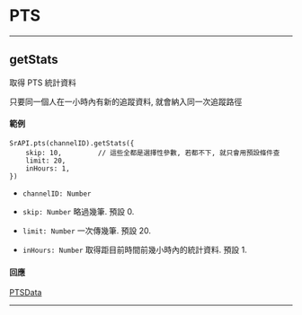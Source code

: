 # PTS

---

## getStats

取得 PTS 統計資料

只要同一個人在一小時內有新的追蹤資料, 就會納入同一次追蹤路徑

#### 範例

```
SrAPI.pts(channelID).getStats({
    skip: 10,         // 這些全都是選擇性參數, 若都不下, 就只會用預設條件查 
    limit: 20,
    inHours: 1,       
})
```

- `channelID: Number`

- `skip: Number` 略過幾筆. 預設 0.

- `limit: Number` 一次傳幾筆. 預設 20.

- `inHours: Number` 取得距目前時間前幾小時內的統計資料. 預設 1.

#### 回應

[PTSData](https://github.com/Org08/sdb-nexus/blob/master/docs/API/SrAPI/PTSData.md)

---
